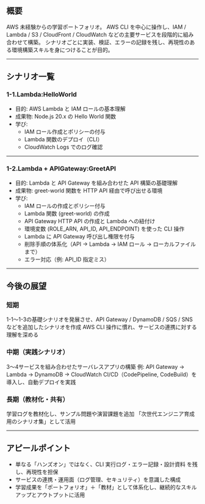 ## 概要
AWS 未経験からの学習ポートフォリオ。
AWS CLI を中心に操作し、IAM / Lambda / S3 / CloudFront / CloudWatch などの主要サービスを段階的に組み合わせて構築。
シナリオごとに実装、検証、エラーの記録を残し、再現性のある環境構築スキルを身につけることが目的。

---

## シナリオ一覧

### 1-1.Lambda:HelloWorld
- 目的: AWS Lambda と IAM ロールの基本理解
- 成果物: Node.js 20.x の Hello World 関数
- 学び:
  - IAM ロール作成とポリシーの付与
  - Lambda 関数のデプロイ（CLI）
  - CloudWatch Logs でのログ確認

---

### 1-2.Lambda + APIGateway:GreetAPI
- 目的: Lambda と API Gateway を組み合わせた API 構築の基礎理解
- 成果物: greet-world 関数を HTTP API 経由で呼び出せる環境
- 学び:
  - IAM ロールの作成とポリシー付与
  - Lambda 関数 (greet-world) の作成
  - API Gateway HTTP API の作成と Lambda への紐付け
  - 環境変数 (ROLE_ARN, API_ID, API_ENDPOINT) を使った CLI 操作
  - Lambda に API Gateway 呼び出し権限を付与
  - 削除手順の体系化（API → Lambda → IAM ロール → ローカルファイルまで）
  - エラー対応（例: API_ID 指定ミス）

---

## 今後の展望

### 短期
1-1〜1-3の基礎シナリオを発展させ、API Gateway / DynamoDB / SQS / SNS などを追加したシナリオを作成
AWS CLI 操作に慣れ、サービスの連携に対する理解を深める

### 中期（実践シナリオ）
3〜4サービスを組み合わせたサーバレスアプリの構築
例: API Gateway → Lambda → DynamoDB → CloudWatch
CI/CD（CodePipeline, CodeBuild）を導入し、自動デプロイを実践

### 長期（教材化・共有）
学習ログを教材化し、サンプル問題や演習課題を追加
「次世代エンジニア育成用のシナリオ集」として活用

---

## アピールポイント
- 単なる「ハンズオン」ではなく、CLI 実行ログ・エラー記録・設計資料 を残し、再現性を担保
- サービスの連携・運用面（ログ管理、セキュリティ）を意識した構成
- 学習成果を「ポートフォリオ」＋「教材」として体系化し、継続的なスキルアップとアウトプットに活用